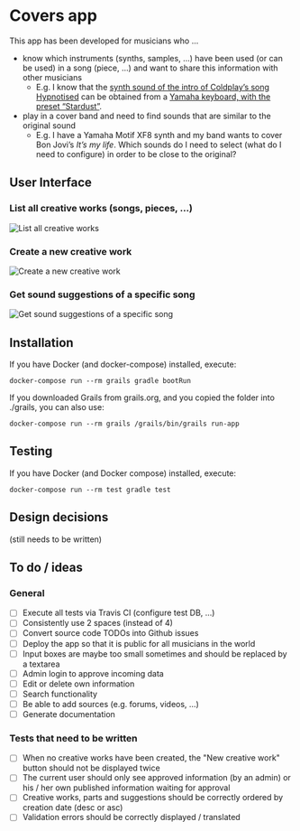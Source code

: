 # Covers app
This app has been developed for musicians who …
* know which instruments (synths, samples, …) have been used (or can be used) in a song (piece, …) and want to share this information with other musicians
  * E.g. I know that the [synth sound of the intro of Coldplay’s song Hypnotised](https://www.youtube.com/watch?v=WXmTEyq5nXc) can be obtained from a [Yamaha keyboard, with the preset “Stardust”](https://www.youtube.com/watch?v=QwKxPuqxJvI).
* play in a cover band and need to find sounds that are similar to the original sound
  * E.g. I have a Yamaha Motif XF8 synth and my band wants to cover Bon Jovi’s _It’s my life_. Which sounds do I need to select (what do I need to configure) in order to be close to the original?

## User Interface
### List all creative works (songs, pieces, …)
![List all creative works](https://raw.github.com/Poitrin/covers/master/doc/images/creative_work_list.png)

### Create a new creative work
![Create a new creative work](https://raw.github.com/Poitrin/covers/master/doc/images/creative_work_create.png)

### Get sound suggestions of a specific song
![Get sound suggestions of a specific song](https://raw.github.com/Poitrin/covers/master/doc/images/creative_work_show.png)

## Installation
If you have Docker (and docker-compose) installed, execute:
```
docker-compose run --rm grails gradle bootRun
```

If you downloaded Grails from grails.org, and you copied the folder into ./grails, you can also use:
```
docker-compose run --rm grails /grails/bin/grails run-app
```

## Testing
If you have Docker (and Docker compose) installed, execute:
```
docker-compose run --rm test gradle test
```

## Design decisions
(still needs to be written)

## To do / ideas
### General
- [ ] Execute all tests via Travis CI (configure test DB, …)
- [ ] Consistently use 2 spaces (instead of 4)
- [ ] Convert source code TODOs into Github issues
- [ ] Deploy the app so that it is public for all musicians in the world
- [ ] Input boxes are maybe too small sometimes and should be replaced by a textarea
- [ ] Admin login to approve incoming data
- [ ] Edit or delete own information
- [ ] Search functionality
- [ ] Be able to add sources (e.g. forums, videos, …)
- [ ] Generate documentation

### Tests that need to be written
- [ ] When no creative works have been created, the "New creative work" button should not be displayed twice
- [ ] The current user should only see approved information (by an admin) or his / her own published information waiting for approval
- [ ] Creative works, parts and suggestions should be correctly ordered by creation date (desc or asc)
- [ ] Validation errors should be correctly displayed / translated
